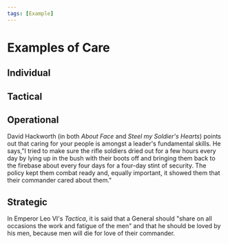 ```yaml
---
tags: [Example]
---
```


# Examples of Care


## Individual


## Tactical

## Operational
David Hackworth (in both _About Face_ and _Steel my Soldier's Hearts_) points out that caring for your people is amongst a leader's fundamental skills. He says,"I tried to make sure the rifle soldiers dried out for a few hours every day by lying up in the bush with their boots off and bringing them back to the firebase about every four days for a four-day stint of security. The policy kept them combat ready and, equally important, it showed them that their commander cared about them."  

## Strategic
In Emperor Leo VI's _Tactica_, it is said that a General should "share on all occasions the work and fatigue of the men" and that he should be loved by his men, because men will die for love of their commander. 
